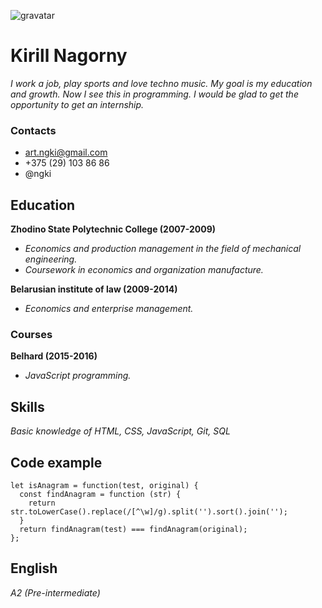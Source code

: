 ![gravatar](https://www.gravatar.com/avatar/d83e5f07fd51b36430b5eca94d8804df?s=300)

# Kirill Nagorny

_I work a job, play sports and love techno music. My goal is my education and growth. Now I see this in programming. I would be glad to get the opportunity to get an internship._

### Contacts

- art.ngki@gmail.com
- +375 (29) 103 86 86
- @ngki

## Education

**Zhodino State Polytechnic College (2007-2009)**

- _Economics and production management in the field of mechanical engineering._
- _Coursework in economics and organization manufacture._

**Belarusian institute of law (2009-2014)**

- _Economics and enterprise management._

### Courses

**Belhard (2015-2016)**

- _JavaScript programming._

## Skills

_Basic knowledge of HTML, CSS, JavaScript, Git, SQL_

## Code example

```
let isAnagram = function(test, original) {
  const findAnagram = function (str) {
    return str.toLowerCase().replace(/[^\w]/g).split('').sort().join('');
  }
  return findAnagram(test) === findAnagram(original);
};
```

## English

_A2 (Pre-intermediate)_
